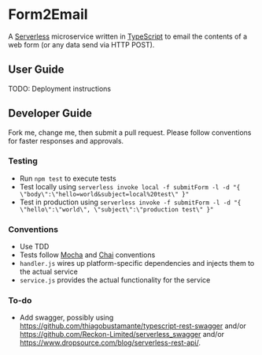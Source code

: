 # Form2Email

A [Serverless](https://serverless.com/) microservice written in [TypeScript](http://www.typescriptlang.org/) to email the contents of a web form (or any data send via HTTP POST).

## User Guide

TODO: Deployment instructions

## Developer Guide

Fork me, change me, then submit a pull request. Please follow conventions for faster responses and approvals.

### Testing

* Run `npm test` to execute tests
* Test locally using `serverless invoke local -f submitForm -l -d "{ \"body\":\"hello=world&subject=local%20test\" }"`
* Test in production using `serverless invoke -f submitForm -l -d "{ \"hello\":\"world\", \"subject\":\"production test\" }"`

### Conventions

* Use TDD
* Tests follow [Mocha](https://mochajs.org/#assertions) and [Chai](http://chaijs.com/api/bdd/) conventions
* `handler.js` wires up platform-specific dependencies and injects them to the actual service
* `service.js` provides the actual functionality for the service

### To-do

* Add swagger, possibly using https://github.com/thiagobustamante/typescript-rest-swagger and/or https://github.com/Reckon-Limited/serverless_swagger and/or https://www.dropsource.com/blog/serverless-rest-api/.